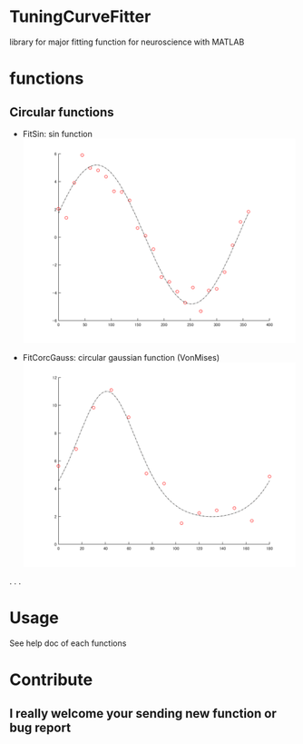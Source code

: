# TuningCurveFitter
library for major fitting function for neuroscience with MATLAB

# functions

## Circular functions
 - FitSin: sin function
 ![tuneSin.png](tuneSin.png)

 - FitCorcGauss: circular gaussian function (VonMises)
 ![tuneCG.png](tuneCG.png)

 .
 .
 .

# Usage
See help doc of each functions

# Contribute
I really welcome your sending new function or bug report
 -  
